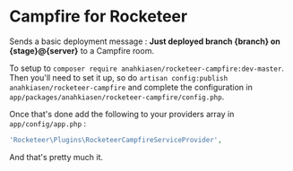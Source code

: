 # Campfire for Rocketeer

Sends a basic deployment message : **Just deployed branch {branch} on {stage}@{server}** to a Campfire room.

To setup to `composer require anahkiasen/rocketeer-campfire:dev-master`. Then you'll need to set it up, so do `artisan config:publish anahkiasen/rocketeer-campfire` and complete the configuration in `app/packages/anahkiasen/rocketeer-campfire/config.php`.

Once that's done add the following to your providers array in `app/config/app.php` :

```php
'Rocketeer\Plugins\RocketeerCampfireServiceProvider',
```

And that's pretty much it.